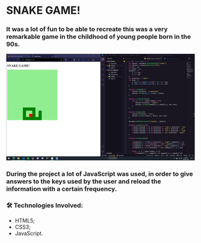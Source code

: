 <h1>SNAKE GAME!</h2>

<h3> It was a lot of fun to be able to recreate this was a very remarkable game in the childhood of young people born in the 90s.</h3>

<p align="center">
<img src="https://github.com/fonluc/snake-game/blob/main/snake-game.png" alt="snake-game" border="0">
</p>


<h3> During the project a lot of JavaScript was used, in order to give answers to the keys used by the user and reload the information with a certain frequency.</h3>


<h3>🛠 Technologies Involved:</h3>

- HTML5;
- CSS3;
- JavaScript.

